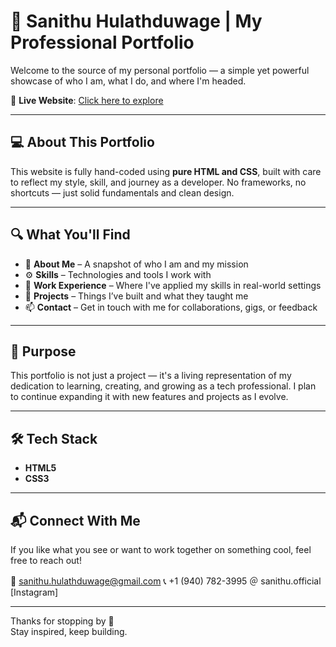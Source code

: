 # 🌟 Sanithu Hulathduwage | My Professional Portfolio

Welcome to the source of my personal portfolio — a simple yet powerful showcase of who I am, what I do, and where I'm headed.

🚀 **Live Website**: [Click here to explore](https://sanithu-99.github.io/my_Portfolio/)

---

## 💻 About This Portfolio

This website is fully hand-coded using **pure HTML and CSS**, built with care to reflect my style, skill, and journey as a developer. No frameworks, no shortcuts — just solid fundamentals and clean design.

---

## 🔍 What You'll Find

- 🧠 **About Me** – A snapshot of who I am and my mission  
- ⚙️ **Skills** – Technologies and tools I work with  
- 💼 **Work Experience** – Where I've applied my skills in real-world settings  
- 🧪 **Projects** – Things I’ve built and what they taught me  
- 📫 **Contact** – Get in touch with me for collaborations, gigs, or feedback

---

## 📌 Purpose

This portfolio is not just a project — it's a living representation of my dedication to learning, creating, and growing as a tech professional. I plan to continue expanding it with new features and projects as I evolve.

---

## 🛠 Tech Stack

- **HTML5**  
- **CSS3**

---

## 📬 Connect With Me

If you like what you see or want to work together on something cool, feel free to reach out!

📧 sanithu.hulathduwage@gmail.com
📞 +1 (940) 782-3995
＠ sanithu.official [Instagram]

---

Thanks for stopping by 🙌  
Stay inspired, keep building.
